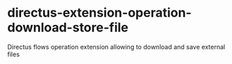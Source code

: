 # directus-extension-operation-download-store-file
Directus flows operation extension allowing to download and save external files
